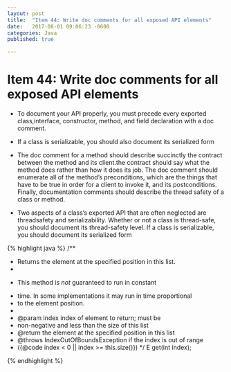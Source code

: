 ```yaml
---
layout: post
title:  "Item 44: Write doc comments for all exposed API elements"
date:   2017-08-01 09:06:23 -0600
categories: Java
published: true

---
```

# Item 44:  Write doc comments for all exposed API elements

* To document your API properly, you must precede every exported class,interface, constructor, method, and field declaration with a doc comment.
* If a class is serializable, you should also document its serialized form


* The doc comment for a method should describe succinctly the contract between the method and its client.the contract should say what the method does
rather than how it does its job. The doc comment should enumerate all of the method’s preconditions, which are the things that have to be true in order for a client
to invoke it, and its postconditions. Finally, documentation comments should describe the thread safety of a class or method.

* Two aspects of a class’s exported API that are often neglected are threadsafety and serializability. Whether or not a class is thread-safe, you should document
its thread-safety level. If a class is serializable, you should document its serialized form

{% highlight java %}
/**
* Returns the element at the specified position in this list.
*
* <p>This method is <i>not</i> guaranteed to run in constant
* time. In some implementations it may run in time proportional
* to the element position.
*
* @param index index of element to return; must be
* non-negative and less than the size of this list
* @return the element at the specified position in this list
* @throws IndexOutOfBoundsException if the index is out of range
* ({@code index < 0 || index >= this.size()})
*/
E get(int index);

{% endhighlight %}

